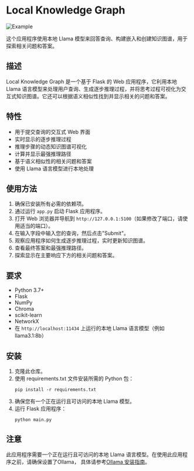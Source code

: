 # Local Knowledge Graph

![Example](example.png)

这个应用程序使用本地 Llama 模型来回答查询、构建嵌入和创建知识图谱，用于探索相关问题和答案。

## 描述

Local Knowledge Graph 是一个基于 Flask 的 Web 应用程序，它利用本地 Llama 语言模型来处理用户查询、生成逐步推理过程，并将思考过程可视化为交互式知识图谱。它还可以根据语义相似性找到并显示相关的问题和答案。

## 特性

- 用于提交查询的交互式 Web 界面
- 实时显示的逐步推理过程
- 推理步骤的动态知识图谱可视化
- 计算并显示最强推理路径
- 基于语义相似性的相关问题和答案
- 使用 Llama 语言模型进行本地处理

## 使用方法

1. 确保已安装所有必需的依赖项。
2. 通过运行 `app.py` 启动 Flask 应用程序。
3. 打开 Web 浏览器并导航到 `http://127.0.0.1:5100`（如果修改了端口，请使用适当的端口）。
4. 在输入字段中输入您的查询，然后点击"Submit"。
5. 观察应用程序如何生成逐步推理过程，实时更新知识图谱。
6. 查看最终答案和最强推理路径。
7. 探索显示在主要响应下方的相关问题和答案。

## 要求

- Python 3.7+
- Flask
- NumPy
- Chroma
- scikit-learn
- NetworkX
- 在 `http://localhost:11434` 上运行的本地 Llama 语言模型（例如 llama3.1:8b）

## 安装

1. 克隆此仓库。
2. 使用 requirements.txt 文件安装所需的 Python 包：
   ```
   pip install -r requirements.txt
   ```
3. 确保您有一个正在运行且可访问的本地 Llama 模型。
4. 运行 Flask 应用程序：
   ```
   python main.py
   ```

## 注意

此应用程序需要一个正在运行且可访问的本地 Llama 语言模型。在使用此应用程序之前，请确保设置了Ollama， 具体请参考[Ollama 安装指南](https://ollama.com/docs/guide/install)。

